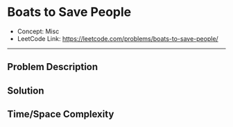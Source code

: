 # Boats to Save People

- Concept: Misc
- LeetCode Link: https://leetcode.com/problems/boats-to-save-people/

---

## Problem Description

## Solution

## Time/Space Complexity

